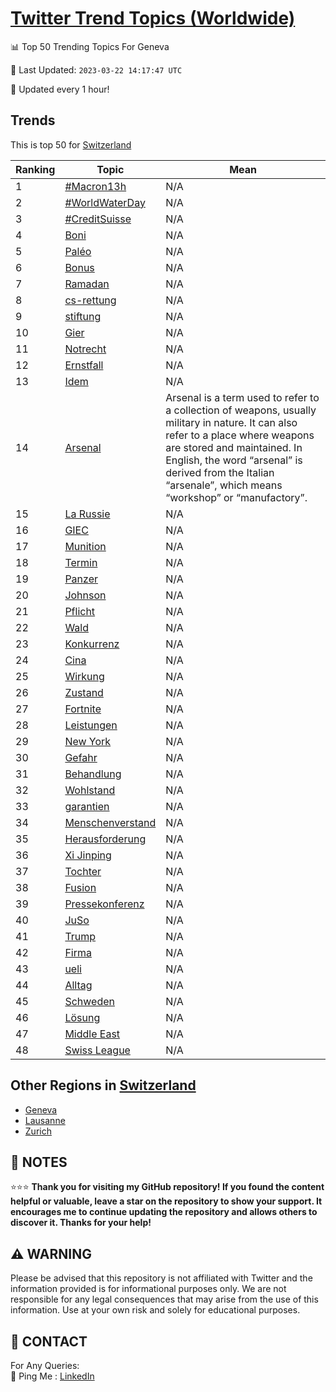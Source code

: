 [Twitter Trend Topics (Worldwide)](https://github.com/ErcinDedeoglu/Twitter-Trend-Topics)
==========


📊 Top 50 Trending Topics For Geneva

📆 Last Updated: `2023-03-22 14:17:47 UTC`

🔧 Updated every 1 hour!


## Trends

This is top 50 for [Switzerland](</Switzerland>)

| Ranking | Topic | Mean |
| ------- | ------------ | ------------ |
| 1 | [#Macron13h](http://twitter.com/search?q=%23Macron13h) | N/A |
| 2 | [#WorldWaterDay](http://twitter.com/search?q=%23WorldWaterDay) | N/A |
| 3 | [#CreditSuisse](http://twitter.com/search?q=%23CreditSuisse) | N/A |
| 4 | [Boni](http://twitter.com/search?q=Boni) | N/A |
| 5 | [Paléo](http://twitter.com/search?q=Pal%c3%a9o) | N/A |
| 6 | [Bonus](http://twitter.com/search?q=Bonus) | N/A |
| 7 | [Ramadan](http://twitter.com/search?q=Ramadan) | N/A |
| 8 | [cs-rettung](http://twitter.com/search?q=cs-rettung) | N/A |
| 9 | [stiftung](http://twitter.com/search?q=stiftung) | N/A |
| 10 | [Gier](http://twitter.com/search?q=Gier) | N/A |
| 11 | [Notrecht](http://twitter.com/search?q=Notrecht) | N/A |
| 12 | [Ernstfall](http://twitter.com/search?q=Ernstfall) | N/A |
| 13 | [Idem](http://twitter.com/search?q=Idem) | N/A |
| 14 | [Arsenal](http://twitter.com/search?q=Arsenal) | Arsenal is a term used to refer to a collection of weapons, usually military in nature. It can also refer to a place where weapons are stored and maintained. In English, the word “arsenal” is derived from the Italian “arsenale”, which means “workshop” or “manufactory”. |
| 15 | [La Russie](http://twitter.com/search?q=La+Russie) | N/A |
| 16 | [GIEC](http://twitter.com/search?q=GIEC) | N/A |
| 17 | [Munition](http://twitter.com/search?q=Munition) | N/A |
| 18 | [Termin](http://twitter.com/search?q=Termin) | N/A |
| 19 | [Panzer](http://twitter.com/search?q=Panzer) | N/A |
| 20 | [Johnson](http://twitter.com/search?q=Johnson) | N/A |
| 21 | [Pflicht](http://twitter.com/search?q=Pflicht) | N/A |
| 22 | [Wald](http://twitter.com/search?q=Wald) | N/A |
| 23 | [Konkurrenz](http://twitter.com/search?q=Konkurrenz) | N/A |
| 24 | [Cina](http://twitter.com/search?q=Cina) | N/A |
| 25 | [Wirkung](http://twitter.com/search?q=Wirkung) | N/A |
| 26 | [Zustand](http://twitter.com/search?q=Zustand) | N/A |
| 27 | [Fortnite](http://twitter.com/search?q=Fortnite) | N/A |
| 28 | [Leistungen](http://twitter.com/search?q=Leistungen) | N/A |
| 29 | [New York](http://twitter.com/search?q=New+York) | N/A |
| 30 | [Gefahr](http://twitter.com/search?q=Gefahr) | N/A |
| 31 | [Behandlung](http://twitter.com/search?q=Behandlung) | N/A |
| 32 | [Wohlstand](http://twitter.com/search?q=Wohlstand) | N/A |
| 33 | [garantien](http://twitter.com/search?q=garantien) | N/A |
| 34 | [Menschenverstand](http://twitter.com/search?q=Menschenverstand) | N/A |
| 35 | [Herausforderung](http://twitter.com/search?q=Herausforderung) | N/A |
| 36 | [Xi Jinping](http://twitter.com/search?q=Xi+Jinping) | N/A |
| 37 | [Tochter](http://twitter.com/search?q=Tochter) | N/A |
| 38 | [Fusion](http://twitter.com/search?q=Fusion) | N/A |
| 39 | [Pressekonferenz](http://twitter.com/search?q=Pressekonferenz) | N/A |
| 40 | [JuSo](http://twitter.com/search?q=JuSo) | N/A |
| 41 | [Trump](http://twitter.com/search?q=Trump) | N/A |
| 42 | [Firma](http://twitter.com/search?q=Firma) | N/A |
| 43 | [ueli](http://twitter.com/search?q=ueli) | N/A |
| 44 | [Alltag](http://twitter.com/search?q=Alltag) | N/A |
| 45 | [Schweden](http://twitter.com/search?q=Schweden) | N/A |
| 46 | [Lösung](http://twitter.com/search?q=L%c3%b6sung) | N/A |
| 47 | [Middle East](http://twitter.com/search?q=Middle+East) | N/A |
| 48 | [Swiss League](http://twitter.com/search?q=Swiss+League) | N/A |



## Other Regions in [Switzerland](</Switzerland>)

* [Geneva](</Switzerland/Geneva.md>)
* [Lausanne](</Switzerland/Lausanne.md>)
* [Zurich](</Switzerland/Zurich.md>)



## 📝 NOTES

⭐⭐⭐ **Thank you for visiting my GitHub repository! If you found the content helpful or valuable, leave a star on the repository to show your support. It encourages me to continue updating the repository and allows others to discover it. Thanks for your help!**


## ⚠️ WARNING

Please be advised that this repository is not affiliated with Twitter and the information provided is for informational purposes only. We are not responsible for any legal consequences that may arise from the use of this information. Use at your own risk and solely for educational purposes.


## 📨 CONTACT

 For Any Queries:  
            🏓 Ping Me : [LinkedIn](https://www.linkedin.com/in/ercindedeoglu/)
